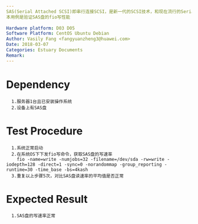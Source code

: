 ```yaml
---
SAS(Serial Attached SCSI)即串行连接SCSI，是新一代的SCSI技术，和现在流行的Serial ATA(SATA)硬盘相同，都是采用串行技术以获得更高的传输速度，并通过缩短连结线改善内部空间等。SAS是并行SCSI接口之后开发出的全新接口。此接口的设计是为了改善存储系统的效能、可用性和扩充性，并且提供与SATA硬盘的兼容性。
本用例是验证SAS盘的fio写性能
 
Hardware platform: D03 D05 
Software Platform: CentOS Ubuntu Debian
Author: Vasily Fang <fangyuanzheng3@huawei.com>  
Date: 2018-03-07
Categories: Estuary Documents  
Remark:
---
```


# Dependency
```
  1.服务器1台且已安装操作系统
  2.设备上有SAS盘
```

# Test Procedure
```
  1.系统正常启动
  2.在系统OS下下发fio写命令，获取SAS盘的写速率
    fio -name=write -numjobs=32 -filename=/dev/sda -rw=write -iodepth=128 -direct=1 -sync=0 -norandommap -group_reporting -runtime=30 -time_base -bs=4kash
  3.重复以上步骤5次，对比SAS盘读速率的平均值是否正常
```

# Expected Result
```
  1.SAS盘的写速率正常
```
